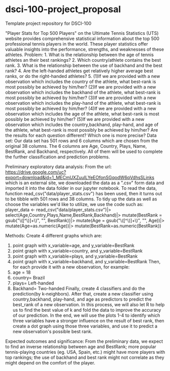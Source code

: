 # dsci-100-project_proposal
Template project repository for DSCI-100


"Player Stats for Top 500 Players" on the Ultimate Tennis Statistics (UTS) website provides comprehensive statistical information about 
the top 500 professional tennis players in the world. These player statistics offer valuable insights into the performance, strengths, 
and weaknesses of these athletes. 
Problem: 1. What is the relationship between the age of tennis athletes an their best rankings? 
         2. Which country/athlete contains the best rank. 
         3. What is the relationship between the use of backhand and the best rank?
         4. Are the left-handed athletes get relatively higher average best ranks, or do the right-handed athletes?
         5. (1)If we are provided with a new observation which includes the country of the athlete, what best-rank is most possibly be achieved by him/her?
            (2)If we are provided with a new observation which includes the backhand of the athlete, what best-rank is most possibly be achieved by him/her?
            (3)If we are provided with a new observation which includes the play-hand of the athlete, what best-rank is most possibly be achieved by him/her?
            (4)If we are provided with a new observation which includes the age of the athlete, what best-rank is most possibly be achieved by him/her?
            (5)If we are provided with a new observation which includes the country,backhand, play-hand, and age of the athlete, what best-rank is most possibly be achieved by him/her?
            Are the results for each question different? Which one is more precise?
Data set: Our data set has 501 rows and 6 columns which are chosen from the original 38 columns. The 6 columns are Age, 
Country, Plays, Name, BestRank, and Backhand, respectively. All of them will be used to complete the further classification and 
prediction problems.

Preliminary exploratory data analysis:
From the url: https://drive.google.com/uc?export=download&id=1_MECmUXZuuILYeEOfonSGqodW6qVdhsSLinks which is an external site, we downloaded the
data as a ".csv" form data and imported it into the data folder in our jupyter notebook. To read the data, function read_csv("data/player_stats.csv")
has been used, then it turns out to be tibble with 501 rows and 38 columns. To tidy up the data as well as choose the variables we'd like to utilize,
we use the code such as: 
player_data <- read_csv("data/player_stats.csv")|>
                select(Age,Country,Plays,Name,BestRank,Backhand)|>
                mutate(BestRank = gsub("\\([^\\)]+\\)", "", BestRank))|>
                mutate(Age = gsub("\\([^\\)]+\\)", "", Age))|>
                mutate(Age=as.numeric(Age))|>
                mutate(BestRank=as.numeric(BestRank))


Methods:
Create 4 different graphs which are:
1. point graph with x_variable=age, and y_variable=BestRank 
2. point graph with x_variable=country, and y_variable=BestRank
3. point graph with x_variable=plays, and y_variable=BestRank
4. point graph with x_variable=backhand, and y_variable=BestRank
Then, for each provide it with a new observation,
for example:
1. age = 18
2. country= Brazil
3. plays= Left-handed
4. Backhand= Two-handed
Finally, create 4 classifiers and do the prediction(by k-neighbors).
After that, create a new classifier using country,backhand, play-hand, and age as predictors to predict the best_rank of a new observation.
In this process, we will also let R to help us to find the best value of k and fold the data to improve the accuracy of our prediction.
In the end, we will use the plots 1-4 to identify which three variables have a stronger influence on the result of best rank, then create a dot graph using those three variables, and use it to predict a new observation's possible best rank.

Expected outcomes and significance:
From the preliminary data, we expect to find an inverse relationship between age and BestRank; more popular tennis-playing countries (eg. USA, Spain, etc.) might have more players with top rankings; the use of backhand and best rank might not correlate as they might depend on the comfort of the player.
